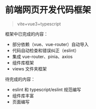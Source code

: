 # 前端网页开发代码框架

> vite+vue3+typescript

框架中已完成的内容：
* 部分依赖（vue、vue-router）自动导入
* 代码自动检查和错误纠正（eslint）
* 集成 vue-router、pinia、axios
* 组件库框架
* views 文件夹框架

待完成的内容：
* eslint 和 typescript/eslint 规范编写
* 组件库丰富
* 页面编写


